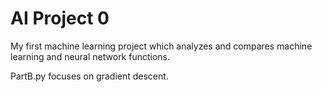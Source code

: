 # AI Project 0

My first machine learning project which analyzes and compares machine learning and neural network functions.

PartB.py focuses on gradient descent.